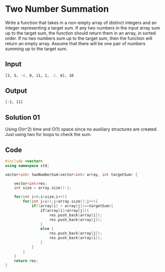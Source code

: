# Two Number Summation

Write a function that takes in a non-empty array of distinct integers and an integer representing a target sum. If any two numbers in the input array sum up to the target sum, the function should return them in an array, in sorted order. If no two numbers sum up to the target sum, then the function will return an empty array. Assume that there will be one pair of numbers summing up to the target sum.

## Input

```sh
[3, 5, -4, 8, 11, 1, -1, 6], 10
```

## Output

```sh
[-1, 11]
```

## Solution 01

Using O(n^2) time and O(1) space since no auxiliary structures are created.
Just using two for loops to check the sum.

## Code

```cpp
#include <vector>
using namespace std;

vector<int> twoNumberSum(vector<int> array, int targetSum) {

    vector<int>res;
    int size = array.size()-1;

    for(int i=0;i<size;i++){
        for(int j=i+1;j<array.size();j++){
            if((array[i] + array[j])==targetSum){
                if(array[i]<array[j]){
                    res.push_back(array[i]);
                    res.push_back(array[j]);
    			}
				else {
					res.push_back(array[j]);
					res.push_back(array[i]);
				}
			}
		}
	}
	return res;
}

```
